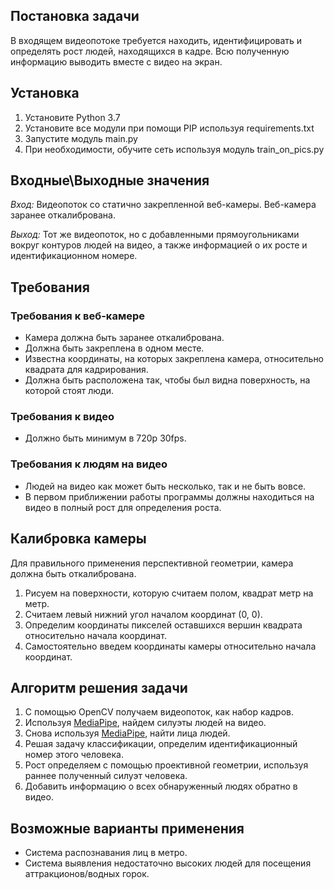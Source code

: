 ## Постановка задачи
В входящем видеопотоке требуется находить, идентифицировать и определять рост людей, находящихся в кадре. Всю полученную информацию выводить вместе с видео на экран.

## Установка
1. Установите Python 3.7
2. Установите все модули при помощи PIP используя requirements.txt
3. Запустите модуль main.py
4. При необходимости, обучите сеть используя модуль train_on_pics.py

## Входные\Выходные значения
*Вход:* 
Видеопоток со статично закрепленной веб-камеры. Веб-камера заранее откалибрована.

*Выход:* 
Тот же видеопоток, но с добавленными прямоугольниками вокруг контуров людей на видео, а также информацией о их росте и идентификационном номере.

## Требования
### Требования к веб-камере
+ Камера должна быть заранее откалибрована.
+ Должна быть закреплена в одном месте.
+ Известна координаты, на которых закреплена камера, относительно квадрата для кадрирования.
+ Должна быть расположена так, чтобы был видна поверхность, на которой стоят люди.

### Требования к видео
+ Должно быть минимум в 720p 30fps.

### Требования к людям на видео
+ Людей на видео как может быть несколько, так и не быть вовсе.
+ В первом приближении работы программы должны находиться на видео в полный рост для определения роста.

## Калибровка камеры
Для правильного применения перспективной геометрии, камера должна быть откалибрована.
1. Рисуем на поверхности, которую считаем полом, квадрат метр на метр.
2. Считаем левый нижний угол началом координат (0, 0).
3. Определим координаты пикселей оставшихся вершин квадрата относительно начала координат.
4. Самостоятельно введем координаты камеры относительно начала координат.

## Алгоритм решения задачи
1. С помощью OpenCV получаем видеопоток, как набор кадров.
2. Используя [MediaPipe](https://google.github.io/mediapipe/), найдем силуэты людей на видео.
3. Снова используя [MediaPipe](https://google.github.io/mediapipe/), найти лица людей.
4. Решая задачу классификации, определим идентификационный номер этого человека.
5. Рост определяем с помощью проективной геометрии, используя раннее полученный силуэт человека.
6. Добавить информацию о всех обнаруженный людях обратно в видео.

## Возможные варианты применения
+ Система распознавания лиц в метро.
+ Система выявления недостаточно высоких людей для посещения аттракционов/водных горок.
